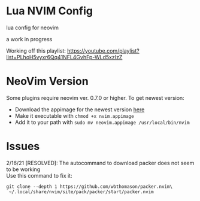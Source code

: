 # Lua NVIM Config
lua config for neovim

a work in progress

Working off this playlist: https://youtube.com/playlist?list=PLhoH5vyxr6Qq41NFL4GvhFp-WLd5xzIzZ

# NeoVim Version
Some plugins require neovim ver. 0.7.0 or higher. To get newest version:
* Download the appimage for the newest version [here](https://github.com/neovim/neovim/releases)
* Make it executable with `chmod +x nvim.appimage`
* Add it to your path with `sudo mv neovim.appimage /usr/local/bin/nvim`

# Issues
2/16/21 [RESOLVED]: The autocommand to download packer does not seem to be working  
Use this command to fix it:
```
git clone --depth 1 https://github.com/wbthomason/packer.nvim\
 ~/.local/share/nvim/site/pack/packer/start/packer.nvim
 ```
